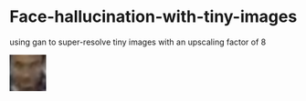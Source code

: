# Face-hallucination-with-tiny-images
using gan to super-resolve tiny images with an upscaling factor of 8

<img src='display/hr_1_20171027113602812_2.png' >
